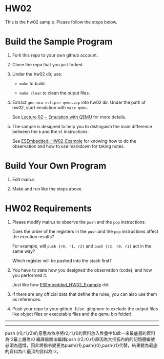 HW02
===
This is the hw02 sample. Please follow the steps below.

# Build the Sample Program

1. Fork this repo to your own github account.

2. Clone the repo that you just forked.

3. Under the hw02 dir, use:

	* `make` to build.

	* `make clean` to clean the ouput files.

4. Extract `gnu-mcu-eclipse-qemu.zip` into hw02 dir. Under the path of hw02, start emulation with `make qemu`.

	See [Lecture 02 ─ Emulation with QEMU] for more details.

5. The sample is designed to help you to distinguish the main difference between the `b` and the `bl` instructions.  

	See [ESEmbedded_HW02_Example] for knowing how to do the observation and how to use markdown for taking notes.

# Build Your Own Program

1. Edit main.s.

2. Make and run like the steps above.

# HW02 Requirements

1. Please modify main.s to observe the `push` and the `pop` instructions:  

	Does the order of the registers in the `push` and the `pop` instructions affect the excution results?  

	For example, will `push {r0, r1, r2}` and `push {r2, r0, r1}` act in the same way?  

	Which register will be pushed into the stack first?

2. You have to state how you designed the observation (code), and how you performed it.  

	Just like how [ESEmbedded_HW02_Example] did.

3. If there are any official data that define the rules, you can also use them as references.

4. Push your repo to your github. (Use .gitignore to exclude the output files like object files or executable files and the qemu bin folder)

[Lecture 02 ─ Emulation with QEMU]: http://www.nc.es.ncku.edu.tw/course/embedded/02/#Emulation-with-QEMU
[ESEmbedded_HW02_Example]: https://github.com/vwxyzjimmy/ESEmbedded_HW02_Example

--------------------
--------------------

push {r0,r1,r2}的意思為依序將r2,r1,r0的資料放入堆疊中如此一來最底層的資料為r2最上層為r0
編譯器無法編譯push {r2,r0,r1}原因為大括弧內的的記憶體編號必須為遞增，因此將指令變更為push{r1},push{r0},push{r1}代替，結果變為最底的資料為r1,最頂的資料為r2。
